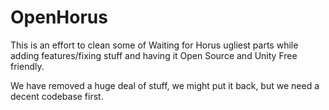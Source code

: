 # OpenHorus

This is an effort to clean some of Waiting for Horus ugliest parts while adding features/fixing stuff and having it Open Source and Unity Free friendly.

We have removed a huge deal of stuff, we might put it back, but we need a decent codebase first.
